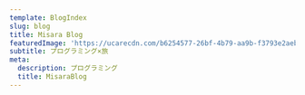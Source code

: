 ```yaml
---
template: BlogIndex
slug: blog
title: Misara Blog
featuredImage: 'https://ucarecdn.com/b6254577-26bf-4b79-aa9b-f3793e2aebdc/'
subtitle: プログラミング×旅
meta:
  description: プログラミング
  title: MisaraBlog
---
```


